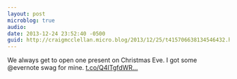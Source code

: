 ```yaml
---
layout: post
microblog: true
audio: 
date: 2013-12-24 23:52:40 -0500
guid: http://craigmcclellan.micro.blog/2013/12/25/t415706638134546432.html
---
```

We always get to open one present on Christmas Eve. I got some @evernote swag for mine. [t.co/Q4ITgfdWR...](http://t.co/Q4ITgfdWRM)
